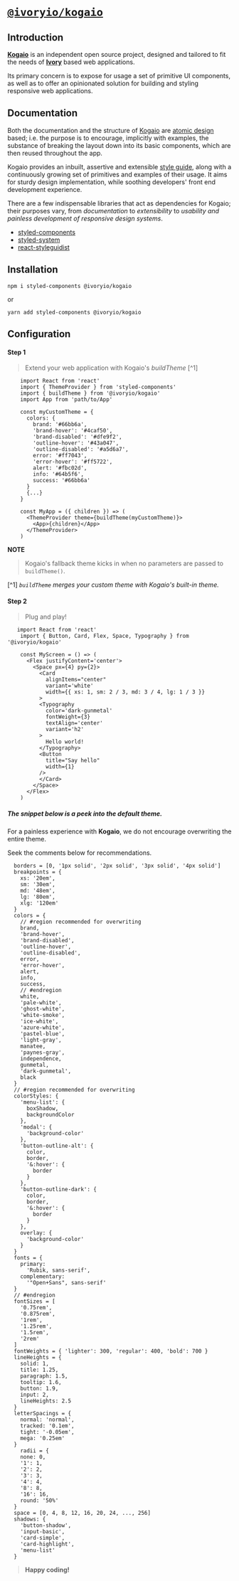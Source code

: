 # [`@ivoryio/kogaio`][1]

## Introduction

**[Kogaio][1]** is an independent open source project,
designed and tailored to fit the needs of
**[Ivory][2]** based web applications.

Its primary concern is to expose for usage a set of primitive UI components,
as well as to offer an opinionated solution for building and styling responsive web applications.

[1]: https://ivoryio.github.io/factory 'Kogaio'
[2]: https://www.ivory.io/ 'Ivory.io'

## Documentation

Both the documentation and the structure of [Kogaio][1] are [atomic design][2] based; i.e. the purpose is to encourage, implicitly with examples, the substance of breaking the layout down into its basic components, which are then reused throughout the app.

Kogaio provides an inbuilt, assertive and extensible [style guide][6], along with a continuously growing set of primitives and examples of their usage.
It aims for sturdy design implementation, while soothing developers' front end development experience.

There are a few indispensable libraries that act as dependencies for Kogaio; their purposes vary, from _documentation_ to _extensibility_ to _usability and painless development of responsive design systems_.

- [styled-components][3]
- [styled-system][4]
- [react-styleguidist][5]

[1]: https://ivoryio.github.io/factory/#documentation 'Ivory documentation'
[2]: http://atomicdesign.bradfrost.com/chapter-2/ 'Brad Frost - Atomic design'
[3]: https://www.styled-components.com/docs 'Styled components'
[4]: https://styled-system.com/getting-started 'Styled System'
[5]: https://react-styleguidist.js.org/docs/getting-started.html 'React Styleguidist'
[6]: https://github.com/ivoryio/design-system 'Ivory Design System'

## Installation

```
npm i styled-components @ivoryio/kogaio
```

or

```
yarn add styled-components @ivoryio/kogaio
```

## Configuration

#### **Step 1**

> Extend your web application with Kogaio's _buildTheme_ [^1]

```JSX
    import React from 'react'
    import { ThemeProvider } from 'styled-components'
    import { buildTheme } from '@ivoryio/kogaio'
    import App from 'path/to/App'

    const myCustomTheme = {
      colors: {
        brand: '#66bb6a',
        'brand-hover': '#4caf50',
        'brand-disabled': '#dfe9f2',
        'outline-hover': '#43a047',
        'outline-disabled': '#a5d6a7',
        error: '#ff7043',
        'error-hover': '#ff5722',
        alert: '#fbc02d',
        info: '#64b5f6',
        success: '#66bb6a'
      }
      {...}
    }

    const MyApp = ({ children }) => (
      <ThemeProvider theme={buildTheme(myCustomTheme)}>
        <App>{children}</App>
      </ThemeProvider>
    )
```

**NOTE**

> Kogaio's fallback theme kicks in when no parameters are passed to `buildTheme()`.

[^1] _<span style="font-size: 14px;">`buildTheme` merges your custom theme with Kogaio's built-in theme.</span>_

#### **Step 2**

> Plug and play!

```JSX
   import React from 'react'
    import { Button, Card, Flex, Space, Typography } from '@ivoryio/kogaio'

    const MyScreen = () => (
      <Flex justifyContent='center'>
        <Space px={4} py={2}>
          <Card
            alignItems="center"
            variant='white'
            width={{ xs: 1, sm: 2 / 3, md: 3 / 4, lg: 1 / 3 }}
          >
          <Typography
            color='dark-gunmetal'
            fontWeight={3}
            textAlign='center'
            variant='h2'
          >
            Hello world!
          </Typography>
          <Button
            title="Say hello"
            width={1}
          />
          </Card>
        </Space>
      </Flex>
    )
```

##### _The snippet below is a peek into the default theme._

For a painless experience with **Kogaio**, we do not encourage overwriting the entire theme.

Seek the comments below for recommendations.

```JSX
  borders = [0, '1px solid', '2px solid', '3px solid', '4px solid']
  breakpoints = {
    xs: '20em',
    sm: '30em',
    md: '48em',
    lg: '80em',
    xlg: '120em'
  }
  colors = {
    // #region recommended for overwriting
    brand,
    'brand-hover',
    'brand-disabled',
    'outline-hover',
    'outline-disabled',
    error,
    'error-hover',
    alert,
    info,
    success,
    // #endregion
    white,
    'pale-white',
    'ghost-white',
    'white-smoke',
    'ice-white',
    'azure-white',
    'pastel-blue',
    'light-gray',
    manatee,
    'paynes-gray',
    independence,
    gunmetal,
    'dark-gunmetal',
    black
  }
  // #region recommended for overwriting
  colorStyles: {
    'menu-list': {
      boxShadow,
      backgroundColor
    },
    'modal': {
      'background-color'
    },
    'button-outline-alt': {
      color,
      border,
      '&:hover': {
        border
      }
    },
    'button-outline-dark': {
      color,
      border,
      '&:hover': {
        border
      }
    },
    overlay: {
      'background-color'
    }
  }
  fonts = {
    primary:
      'Rubik, sans-serif',
    complementary:
      '"Open+Sans", sans-serif'
  }
  // #endregion
  fontSizes = [
    '0.75rem',
    '0.875rem',
    '1rem',
    '1.25rem',
    '1.5rem',
    '2rem'
  ]
  fontWeights = { 'lighter': 300, 'regular': 400, 'bold': 700 }
  lineHeights = {
    solid: 1,
    title: 1.25,
    paragraph: 1.5,
    tooltip: 1.6,
    button: 1.9,
    input: 2,
    lineHeights: 2.5
  }
  letterSpacings = {
    normal: 'normal',
    tracked: '0.1em',
    tight: '-0.05em',
    mega: '0.25em'
  }
    radii = {
    none: 0,
    '1': 1,
    '2': 2,
    '3': 3,
    '4': 4,
    '8': 8,
    '16': 16,
    round: '50%'
  }
  space = [0, 4, 8, 12, 16, 20, 24, ..., 256]
  shadows: {
    'button-shadow',
    'input-basic',
    'card-simple',
    'card-highlight',
    'menu-list'
  }
```

> **Happy coding!**
